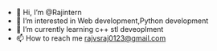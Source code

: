 - 👋 Hi, I’m @Rajintern
- 👀 I’m interested in Web development,Python development
- 🌱 I’m currently learning c++ stl deveoplment
- 📫 How to reach me rajvsraj0123@gmail.com

<!---
Rajintern/Rajintern is a ✨ special ✨ repository because its `README.md` (this file) appears on your GitHub profile.
You can click the Preview link to take a look at your changes.
--->
